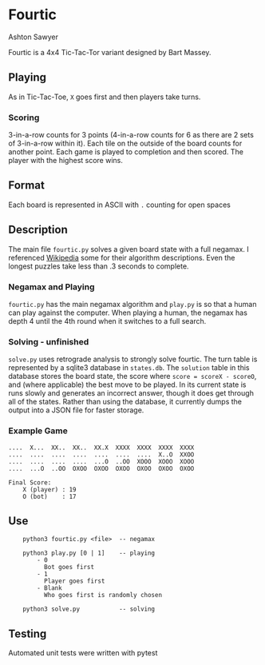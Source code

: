 # Fourtic
Ashton Sawyer

Fourtic is a 4x4 Tic-Tac-Tor variant designed by Bart Massey. 

## Playing
As in Tic-Tac-Toe, `X` goes first and then players take turns.

### Scoring
3-in-a-row counts for 3 points (4-in-a-row counts for 6 as
there are 2 sets of 3-in-a-row within it). Each tile on the outside of the board 
counts for another point. Each game is played to completion and then scored. The
player with the highest score wins.

## Format
Each board is represented in ASCII with `.` counting for open spaces

## Description
The main file `fourtic.py` solves a given board state with a full negamax.
I referenced [Wikipedia](https://en.wikipedia.org/wiki/Negamax) 
some for their algorithm descriptions. Even
the longest puzzles take less than .3 seconds to complete. 

### Negamax and Playing
`fourtic.py` has the main negamax algorithm and `play.py` is so that a human can play against
the computer. When playing a human, the negamax has depth 4 until the 4th round when it switches
to a full search. 

### Solving - unfinished
`solve.py` uses retrograde analysis to strongly solve fourtic. The turn table is represented
by a sqlite3 database in `states.db`. The `solution` table in this database stores the 
board state, the score where `score = scoreX - scoreO`, and (where applicable) the best move
to be played. In its current state is runs slowly and generates an incorrect answer, though it 
does get through all of the states. Rather than using the database, it currently dumps the output
into a JSON file for faster storage.


### Example Game
```
....  X...  XX..  XX..  XX.X  XXXX  XXXX  XXXX  XXXX
....  ....  ....  ....  ....  ....  ....  X..O  XXOO
....  ....  ....  ....  ...O  ..OO  XOOO  XOOO  XOOO
....  ...O  ..OO  OXOO  OXOO  OXOO  OXOO  OXOO  OXOO

Final Score:
	X (player) : 19
	O (bot)    : 17
```


## Use
```
	python3 fourtic.py <file>  -- negamax

	python3 play.py [0 | 1]    -- playing
		- 0 
		  Bot goes first
		- 1
		  Player goes first
		- Blank
		  Who goes first is randomly chosen

	python3 solve.py           -- solving
```

## Testing
Automated unit tests were written with pytest
